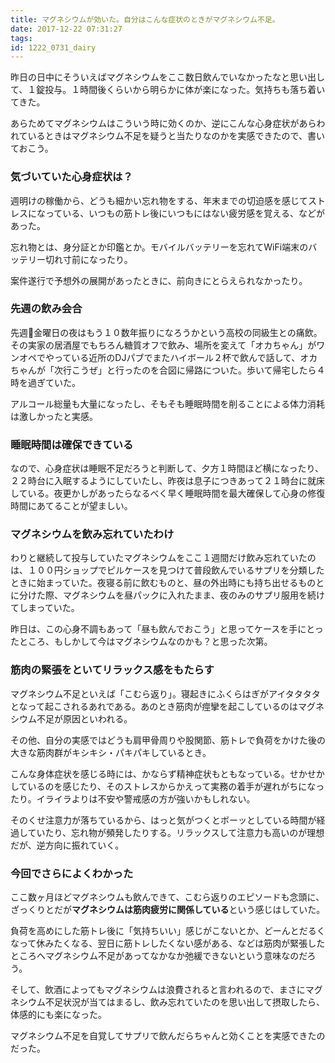 ```yaml
---
title: マグネシウムが効いた。自分はこんな症状のときがマグネシウム不足。
date: 2017-12-22 07:31:27
tags:
id: 1222_0731_dairy
---
```


昨日の日中にそういえばマグネシウムをここ数日飲んでいなかったなと思い出して、１錠投与。１時間後くらいから明らかに体が楽になった。気持ちも落ち着いてきた。<!--more-->

あらためてマグネシウムはこういう時に効くのか、逆にこんな心身症状があらわれているときはマグネシウム不足を疑うと当たりなのかを実感できたので、書いておこう。

### 気づいていた心身症状は？

週明けの稼働から、どうも細かい忘れ物をする、年末までの切迫感を感じてストレスになっている、いつもの筋トレ後にいつもにはない疲労感を覚える、などがあった。

忘れ物とは、身分証とか印鑑とか。モバイルバッテリーを忘れてWiFi端末のバッテリー切れ寸前になったり。

案件遂行で予想外の展開があったときに、前向きにとらえられなかったり。

### 先週の飲み会合

先週金曜日の夜はもう１０数年振りになろうかという高校の同級生との痛飲。その実家の居酒屋でもちろん糖質オフで飲み、場所を変えて「オカちゃん」がワンオペでやっている近所のDJパブでまたハイボール２杯で飲んで話して、オカちゃんが「次行こうぜ」と行ったのを合図に帰路についた。歩いて帰宅したら４時を過ぎていた。

アルコール総量も大量になったし、そもそも睡眠時間を削ることによる体力消耗は激しかったと実感。

### 睡眠時間は確保できている

なので、心身症状は睡眠不足だろうと判断して、夕方１時間ほど横になったり、２２時台に入眠するようにしていたし、昨夜は息子につきあって２１時台に就床している。夜更かしがあったらなるべく早く睡眠時間を最大確保して心身の修復時間にあてることが望ましい。

### マグネシウムを飲み忘れていたわけ

わりと継続して投与していたマグネシウムをここ１週間だけ飲み忘れていたのは、１００円ショップでピルケースを見つけて普段飲んでいるサプリを分類したときに始まっていた。夜寝る前に飲むものと、昼の外出時にも持ち出せるものとに分けた際、マグネシウムを昼パックに入れたまま、夜のみのサプリ服用を続けてしまっていた。

昨日は、この心身不調もあって「昼も飲んでおこう」と思ってケースを手にとったところ、もしかして今はマグネシウムなのかも？と思った次第。

### 筋肉の緊張をといてリラックス感をもたらす

マグネシウム不足といえば「こむら返り」。寝起きにふくらはぎがアイタタタタとなって起こされるあれである。あのとき筋肉が痙攣を起こしているのはマグネシウム不足が原因といわれる。

その他、自分の実感ではどうも肩甲骨周りや股関節、筋トレで負荷をかけた後の大きな筋肉群がキシキシ・パキパキしているとき。

こんな身体症状を感じる時には、かならず精神症状もともなっている。せかせかしているのを感じたり、そのストレスからかえって実務の着手が遅れがちになったり。イライラよりは不安や警戒感の方が強いかもしれない。

そのくせ注意力が落ちているから、はっと気がつくとボーッとしている時間が経過していたり、忘れ物が頻発したりする。リラックスして注意力も高いのが理想だが、逆方向に振れていく。

### 今回でさらによくわかった

ここ数ヶ月ほどマグネシウムも飲んできて、こむら返りのエピソードも念頭に、ざっくりとだが**マグネシウムは筋肉疲労に関係している**という感じはしていた。

負荷を高めにした筋トレ後に「気持ちいい」感じがこないとか、どーんとだるくなって休みたくなる、翌日に筋トレしたくない感がある、などは筋肉が緊張したところへマグネシウム不足があってなかなか弛緩できないという意味なのだろう。

そして、飲酒によってもマグネシウムは浪費されると言われるので、まさにマグネシウム不足状況が当てはまるし、飲み忘れていたのを思い出して摂取したら、体感的にも楽になった。

マグネシウム不足を自覚してサプリで飲んだらちゃんと効くことを実感できたのだった。
